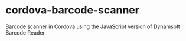 # cordova-barcode-scanner
Barcode scanner in Cordova using the JavaScript version of Dynamsoft Barcode Reader
